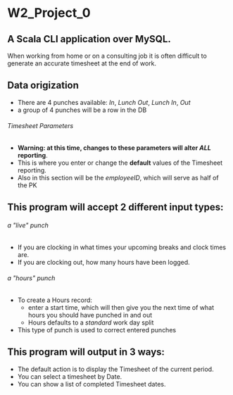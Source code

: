 # W2_Project_0
## A Scala CLI application over MySQL.
When working from home or on a consulting job it is often difficult to generate an accurate timesheet at the end of work.

## Data origization
- There are 4 punches available: _In_, _Lunch Out_, _Lunch In_, _Out_
- a group of 4 punches will be a row in the DB
###### Timesheet Parameters
- **Warning: at this time, changes to these parameters will alter _ALL_ reporting**.
- This is where you enter or change the **default** values of the Timesheet reporting.
- Also in this section will be the _employeeID_, which will serve as half of the PK

## This program will accept 2 different input types:
###### a "live" punch
- If you are clocking in what times your upcoming breaks and clock times are.
- If you are clocking out, how many hours have been logged.
###### a "hours" punch
- To create a Hours record: 
  - enter a start time, which will then give you the next time of what hours you should have punched in and out 
  - Hours defaults to a _standard_ work day split
- This type of punch is used to correct entered punches

## This program will output in 3 ways:
- The default action is to display the Timesheet of the current period.
- You can select a timesheet by Date.
- You can show a list of completed Timesheet dates.
